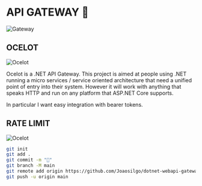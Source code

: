 ﻿# API GATEWAY 🌮

![Gateway](https://images.unsplash.com/photo-1602465579787-49cc7ab66f6c?ixid=MnwxOTkyMTB8MHwxfGNvbGxlY3Rpb258MXwzY1hKR09YdkpZOHx8fHx8Mnx8MTYyNTE4MDk1Nw&ixlib=rb-1.2.1)

## OCELOT

![Ocelot](https://images.unsplash.com/photo-1607374072031-e3333f4a7c7a?ixid=MnwxOTkyMTB8MHwxfGNvbGxlY3Rpb258MXwzY1hKR09YdkpZOHx8fHx8Mnx8MTYyNTE4MTIwNg&ixlib=rb-1.2.1)

Ocelot is a .NET API Gateway. This project is aimed at people using .NET running a micro services / service oriented architecture that need a unified point of entry into their system. However it will work with anything that speaks HTTP and run on any platform that ASP.NET Core supports.

In particular I want easy integration with bearer tokens.

## RATE LIMIT

![Ocelot](https://images.unsplash.com/photo-1614028674026-a65e31bfd27c?ixid=MnwxOTkyMTB8MHwxfGNvbGxlY3Rpb258MXwzY1hKR09YdkpZOHx8fHx8Mnx8MTYyNTE4MTQzNw&ixlib=rb-1.2.1)

````bash
git init
git add .
git commit -m "🌮"
git branch -M main
git remote add origin https://github.com/Joaosilgo/dotnet-webapi-gateway.git
git push -u origin main
````
